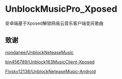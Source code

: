 # UnblockMusicPro_Xposed

安卓端基于Xposed解锁网易云音乐客户端变灰歌曲

## 致谢

[nondanee/UnblockNeteaseMusic](https://github.com/nondanee/UnblockNeteaseMusic)

[bin456789/Unblock163MusicClient-Xposed](https://github.com/bin456789/Unblock163MusicClient-Xposed)

[Flysky12138/UnblockNeteaseMusic-Android](https://github.com/Flysky12138/UnblockNeteaseMusic-Android)